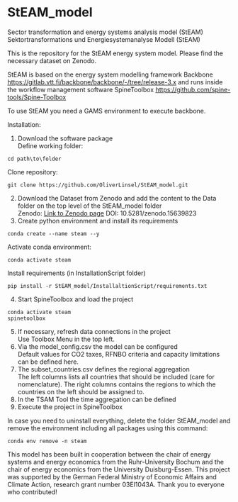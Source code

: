 # StEAM_model
Sector transformation and energy systems analysis model (StEAM)
Sektortransformations und Energiesystemanalyse Modell (StEAM)

This is the repository for the StEAM energy system model. Please find the necessary dataset on Zenodo.

StEAM is based on the energy system modelling framework Backbone https://gitlab.vtt.fi/backbone/backbone/-/tree/release-3.x
and runs inside the workflow management software SpineToolbox https://github.com/spine-tools/Spine-Toolbox

To use StEAM you need a GAMS environment to execute backbone.

Installation:
1. Download the software package<br/>
Define working folder:
```
cd path\to\folder
```
Clone repository:
```
git clone https://github.com/OliverLinsel/StEAM_model.git
```
2. Download the Dataset from Zenodo and add the content to the Data folder on the top level of the StEAM_model folder <br/>
Zenodo: [Link to Zenodo page](https://zenodo.org/records/15639823) DOI: 10.5281/zenodo.15639823
3. Create python environment and install its requirements 
```
conda create --name steam --y
```
Activate conda environment:
```
conda activate steam
```
Install requirements (in InstallationScript folder)
```
pip install -r StEAM_model/InstallaltionScript/requirements.txt
```
4. Start SpineToolbox and load the project
```
conda activate steam
spinetoolbox
```
5. If necessary, refresh data connections in the project <br/>
Use Toolbox Menu in the top left.
6. Via the model_config.csv the model can be configured <br/>
Default values for CO2 taxes, RFNBO criteria and capacity limitations can be defined here.
7. The subset_countries.csv defines the regional aggregation <br/>
The left columns lists all countries that should be included (care for nomenclature). The right columns contains the regions to which the countries on the left should be assigned to.
8. In the TSAM Tool the time aggregation can be defined <br/>
9. Execute the project in SpineToolbox <br/>

In case you need to uninstall everything, delete the folder StEAM_model and remove the environment including all packages using this command:
```
conda env remove -n steam
```

This model has been built in cooperation between the chair of energy systems and energy economics from the Ruhr-University Bochum and the chair of energy economics from the University Duisburg-Essen.
This project was supported by the German Federal Ministry of Economic Affairs and Climate Action, research grant number 03El1043A.
Thank you to everyone who contributed!

